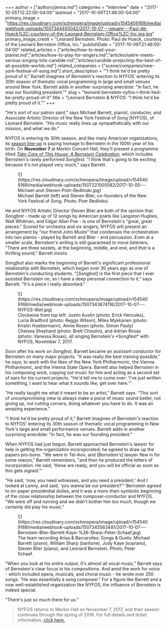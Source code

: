 +++
author = ["authors/jenna.md"]
categories = "Interview"
date = "2017-10-05T12:22:00-04:00"
lastmod = "2017-10-09T21:46:00-04:00"
primary_image = "https://res.cloudinary.com/schmopera/image/upload/v1545409169/media/webhook-uploads/1507344493042/2017-10-07---square---Paul-de-Hueck%2C-courtesy-of-the-Leonard-Bernstein-Office%2C-Inc.jpg.jpg"
primary_image_credit = "Leonard Bernstein. Photo: Paul de Hueck, courtesy of the Leonard Bernstein Office, Inc."
publishDate = "2017-10-09T21:46:00-04:00"
related_articles = ["articles/how-to-lead-your-pianist.md","articles/how-to-play-for-singers.md","articles/satire-meets-serious-singing-tots-candide.md","articles/candide-projecting-the-best-of-all-possible-worlds.md"]
related_companies = ["scene/companies/new-york-festival-of-song.md"]
short_description = "&quot;I think he&#039;d be pretty proud of it,&quot; Barrett imagines of Bernstein&#039;s reaction to NYFOS&#039; entering its 30th season of thematic vocal programming in large and small venues around New York. Barrett adds in another surprising anecdote: &quot;In fact, he was our founding president.&quot;"
slug = "leonard-bernstein-nyfos-i-think-hed-be-pretty-proud-of-it"
title = "Leonard Bernstein &amp; NYFOS: &quot;I think he&#039;d be pretty proud of it.&quot;"
+++

"He's sort of our patron saint," says Michael Barrett, pianist, conductor, and Associate Artistic Director of the New York Festival of Song (NYFOS), of Leonard Bernstein. "His music really lines up sympathetically with our mission, and what we do."

NYFOS is entering its 30th season, and like many American organizations, its [season line-up](http://www.nyfos.org/events.html) is paying homage to Bernstein in the 100th year of his birth. On **November 7** at Merkin Concert Hall, they'll present a programme titled [*Take Care of This House: A Bernstein Celebration*](http://www.nyfos.org/single.html), which includes Bernstein's rarely performed *Songfest*. "I think that's going to be exciting because it's not played very much," says Barrett. 

<figure data-type="image">
![](https://res.cloudinary.com/schmopera/image/upload/v1545409169/media/webhook-uploads/1507221005582/2017-10-05---Michael-and-Steven-Piotr-Redlinski.jpg)
<figcaption>Michael Barrett (left) and Steven Blier, co-founders of the New York Festival of Song. Photo: Piotr Redlinksi.</figcaption>
</figure>

He and NYFOS Artistic Director Steven Blier are both of the opinion that *Songfest* - made up of 12 songs by American poets like Langston Hughes, Walt Whitman, and Edgar Allan Poe - is one of Bernstein's "great, great pieces." Scored for orchestra and six singers, NYFOS will present an arrangement by "our friend John Musto" that condenses the orchestration into two pianos - played by Barrett and Blier - and percussion. Even at a smaller scale, Bernstein's writing is still guaranteed to move listeners. "There are three sextets, at the beginning, middle, and end, and *that* is a thrilling sound," Barrett insists.

*Songfest* also marks the beginning of Barrett's significant professional relationship with Bernstein, which began over 30 years ago as one of Bernstein's conducting students. "[*Songfest*] is the first piece that I ever assisted Bernstein on, so I have a deep personal connection to it," says Barrett. "It's a piece I really absorbed."

<figure data-type="image">![](https://res.cloudinary.com/schmopera/image/upload/v1545409169/media/webhook-uploads/1507343674116/2017-10-07---NYFOS-6tet.jpg)
<figcaption>Clockwise from top left: Justin Austin (photo: Erick Hercules), Lucia Bradford (photo: Reggo Wilson), Miles Mykkanen (photo: Kristin Hoebermann), Annie Rosen (photo: Simon Pauly) Chelsea Shephard (photo: Brett Chisolm), and Adrian Rosas (photo: Vanessa Rosas), all singing Bernstein's *Songfest* with NYFOS, November 7, 2017.</figcaption>
</figure>

Soon after his work on *Songfest*, Barrett became an assistant conductor for Bernstein on many major projects. "It was really the best training possible," he says, to work with the likes of the New York Philharmonic, the Vienna Philharmonic, and the Vienna State Opera. Barrett also helped Bernstein in his composing work, copying out music for him and acting as a second set of ears for his current projects. "He'd tell me to come over: 'I've just written something, I want to hear what it sounds like, get over here.'"

"He really taught me what it meant to be an artist," Barrett says. "This sort of uncompromising view to always make a piece of music sound better, not giving up, not cutting corners, doing whatever you have to do. It was an amazing experience."

"I think he'd be pretty proud of it," Barrett imagines of Bernstein's reaction to NYFOS' entering its 30th season of thematic vocal programming in New York's large and small performance venues. Barrett adds in another surprising anecdote: "In fact, he was our founding president."

When NYFOS had just begun, Barrett approached Bernstein's lawyer for help in getting the organization incoroporated; he agreed to draw up the papers pro-bono. "We were in Tel-Aviv, and [Bernstein's] lawyer flew in for some reason," Barrett remembers, "and then he produced the letters of incorporation. He said, 'these are ready, and you will be official as soon as this gets signed.'"

"He said, 'now, you need witnesses, and you need a president.' And I looked at Lenny, and said, 'you wanna be our president?'" Bernstein agreed to on-paper presidential duties, and it was a more-than-symbolic beginning of the close relationship between the composer-conductor and NYFOS. "We were off and running and we didn't bother him too much, though we certainly did play his music."

<figure data-type="image">
![](https://res.cloudinary.com/schmopera/image/upload/v1545409169/media/webhook-uploads/1507345563481/2017-10-07---Bernstein-Blier-Barrett-Kaye-%26-Sharp-Peter-Schaaf.jpg)
<figcaption>The team recording Arias & Barcarolles: Songs & Duets: Michael Barrett (piano), William Sharp (baritone), Judy Kaye (soprano), Steven Blier (piano), and Leonard Bernstein. Photo; Peter Schaaf.</figcaption>
</figure>

"When you look at his entire output, it's almost all vocal music," Barrett says of Bernstein's clear focus in his compositions. And amid the work for voice - which included opera, musicals, and choral music - he wrote over 250 songs. "He was essentially a song composer." For a figure like Barrett and a now well-established organization like NYFOS, the influence of Bernstein is indeed special.

"There's just so much there for us."

>NYFOS returns to Merkin Hall on November 7, 2017, and their season continues through the spring of 2018. For full details and ticket information, [click here.](http://www.nyfos.org/events.html)
